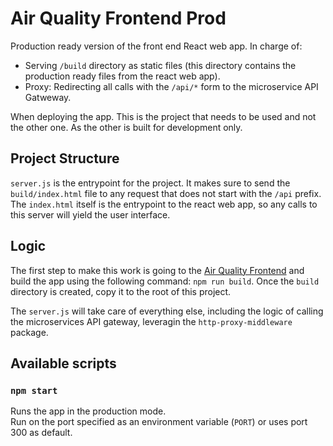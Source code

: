 # Air Quality Frontend Prod
Production ready version of the front end React web app. In charge of:
- Serving `/build` directory as static files (this directory contains the production ready files from the react web app).
- Proxy: Redirecting all calls with the `/api/*` form to the microservice API Gatweway.

When deploying the app. This is the project that needs to be used and not the other one. As the other is built for development only.
## Project Structure
`server.js` is the entrypoint for the project. It makes sure to send the `build/index.html` file to any request that does not start with the `/api` prefix. The `index.html` itself is the entrypoint to the react web app, so any calls to this server will yield the user interface.

## Logic
The first step to make this work is going to the [Air Quality Frontend](air-quality-front) and build the app using the following command: `npm run build`.
Once the `build` directory is created, copy it to the root of this project.

The `server.js` will take care of everything else, including the logic of calling the microservices API gateway, leveragin the `http-proxy-middleware` package.

## Available scripts

### `npm start`
Runs the app in the production mode.\
Run on the port specified as an environment variable (`PORT`) or uses port 300 as default.
